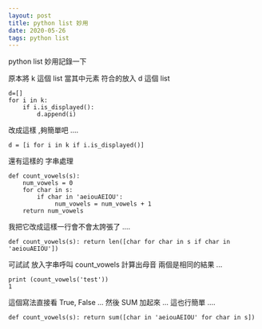 ```yaml
---
layout: post
title: python list 妙用
date: 2020-05-26
tags: python list
---
```


python list 妙用記錄一下

原本將 k 這個 list 當其中元素 符合的放入 d 這個 list 
```
d=[]
for i in k:
    if i.is_displayed():
        d.append(i)
```

改成這樣 ,夠簡單吧 ....
```
d = [i for i in k if i.is_displayed()]
```

還有這樣的 字串處理
```
def count_vowels(s):
    num_vowels = 0
    for char in s:
        if char in 'aeiouAEIOU':
             num_vowels = num_vowels + 1
    return num_vowels
```    

我把它改成這樣一行會不會太誇張了 ....
```
def count_vowels(s): return len([char for char in s if char in 'aeiouAEIOU'])
```

可試試 放入字串呼叫 count_vowels 計算出母音 兩個是相同的結果 ...
```
print (count_vowels('test'))
1
```


這個寫法直接看 True, False ... 然後 SUM 加起來 ... 這也行簡單 ....
```
def count_vowels(s): return sum([char in 'aeiouAEIOU' for char in s])
```

